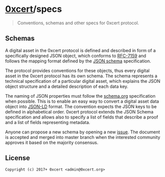 # [0xcert](https://0xcert.org)/specs

> Conventions, schemas and other specs for 0xcert protocol.

## Schemas

A digital asset in the 0xcert protocol is defined and described in form of a specifically designed JSON object, which conforms to [RFC-7159](https://en.wikipedia.org/wiki/JSON) and follows the mapping format defined by the [JSON schema](http://json-schema.org) specification.

The protocol provides conventions for these objects, thus every digital asset in the 0xcert protocol has its own schema. The schema represents a technical specification of a particular digital asset, which explains the JSON object structure and a detailed description of each data key.

The naming of JSON properties must follow the [schema.org](http://schema.org/) specification when possible. This is to enable an easy way to convert a digital asset data object into [JSON-LD](https://json-ld.org/) format. The convention expects the JSON keys to be defined in alphabetical order. 0xcert protocol extends the JSON Schema specification and allows also to specify a list of fields that describe a proof and a list of fields representing metadata.

Anyone can propose a new schema by opening a new [issue](/issues). The document is accepted and merged into master branch when the interested community approves it based on the majority consensus.

## License

```
Copyright (c) 2017+ 0xcert <admin@0xcert.org>
```
